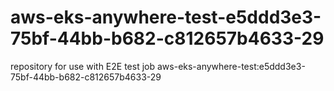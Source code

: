 # aws-eks-anywhere-test-e5ddd3e3-75bf-44bb-b682-c812657b4633-29
repository for use with E2E test job aws-eks-anywhere-test:e5ddd3e3-75bf-44bb-b682-c812657b4633-29
